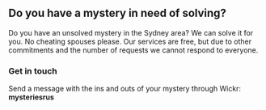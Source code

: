 ## Do you have a mystery in need of solving?

Do you have an unsolved mystery in the Sydney area? We can solve it for you. No cheating spouses please. Our services are free, but due to other commitments and the number of requests we cannot respond to everyone.

### Get in touch

Send a message with the ins and outs of your mystery through Wickr: **mysteriesrus**
